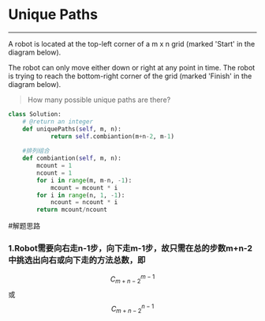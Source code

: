 # Unique Paths
---
A robot is located at the top-left corner of a m x n grid (marked 'Start' in the diagram below).

The robot can only move either down or right at any point in time. The robot is trying to reach the bottom-right corner of the grid (marked 'Finish' in the diagram below).

> How many possible unique paths are there?

```python
class Solution:
    # @return an integer
    def uniquePaths(self, m, n):
            return self.combiantion(m+n-2, m-1)
        
    #排列组合
    def combiantion(self, m, n):
        mcount = 1
        ncount = 1
        for i in range(m, m-n, -1):
            mcount = mcount * i
        for i in range(n, 1, -1):
            ncount = ncount * i
        return mcount/ncount
```
#解题思路
### 1.Robot需要向右走n-1步，向下走m-1步，故只需在总的步数m+n-2中挑选出向右或向下走的方法总数，即
$$C_{m+n-2}^{m-1}$$
或
$$C_{m+n-2}^{n-1}$$




